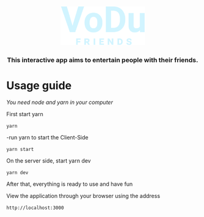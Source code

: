<h1 align="center">
<img width="220px" src="./frontend/src/assets/img/vodu-friends-logo.png">
<h3 align="center">This interactive app aims to entertain people with their friends.</h3>
</h1>

<h1>Usage guide</h1>
<i>You need node and yarn in your computer</i>

First start yarn
```
yarn
```

-run yarn to start the Client-Side

```
yarn start
```

On the server side, start yarn dev

```
yarn dev
```

After that, everything is ready to use and have fun

View the application through your browser using the address

```
http://localhost:3000
```